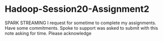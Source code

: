 # Hadoop-Session20-Assignment2
SPARK STREAMING
I request for sometime to complete my assignments. Have some commitments. Spoke to support was asked to submit with this note asking for time. Please acknowledge
